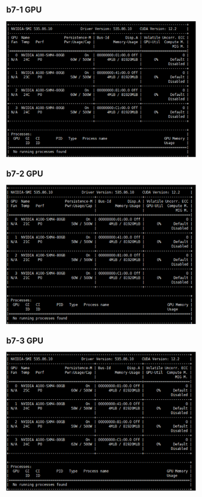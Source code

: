 ## b7-1 GPU
![b7-1](./images/b7-1.png) 
## b7-2 GPU
![b7-2](./images/b7-2.png)  
## b7-3 GPU
![b7-3](./images/b7-3.png)  
